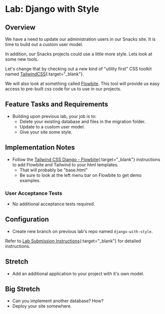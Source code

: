 # Lab: Django with Style

## Overview

We have a need to update our administration users in our Snacks site. It is time to build out a custom user model.

In addition, our Snacks projects could use a little more style. Lets look at some new tools.

Let's change that by checking out a new kind of "utility first" CSS toolkit named [TailwindCSS](https://tailwindcss.com/){:target="_blank"}.

We will also look at something called [Flowbite](https://flowbite.com/). This tool will provide us easy access to pre-built css code for us to use in our projects.

## Feature Tasks and Requirements

- Building upon previous lab, your job is to:
  * Delete your existing database and files in the migration folder.
  * Update to a custom user model.
  * Give your site some style.

## Implementation Notes

- Follow the [Tailwind CSS Django - Flowbite](https://flowbite.com/docs/getting-started/django/){:target="_blank"} instructions to add Flowbite and Tailwind to your html templates.
  * That will probably be "base.html"
  * Be sure to look at the left menu bar on Flowbite to get demo examples.

### User Acceptance Tests

- No additional acceptance tests required.

## Configuration

- Create new branch on previous lab's repo named `django-with-style`.

Refer to [Lab Submission Instructions](../../../reference/submission-instructions/labs/){:target="_blank"} for detailed instructions.

## Stretch

- Add an additional application to your project with it's own model.


## Big Stretch
- Can you implement another database?  How?
- Deploy your site somewhere.
